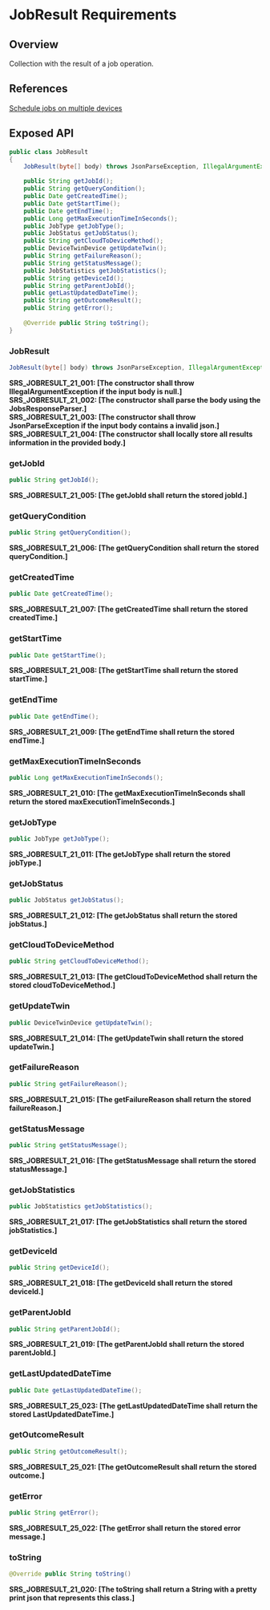 # JobResult Requirements

## Overview

Collection with the result of a job operation.

## References

[Schedule jobs on multiple devices](https://docs.microsoft.com/en-us/azure/iot-hub/iot-hub-devguide-jobs)


## Exposed API

```java
public class JobResult 
{
    JobResult(byte[] body) throws JsonParseException, IllegalArgumentException;

    public String getJobId();
    public String getQueryCondition();
    public Date getCreatedTime();
    public Date getStartTime();
    public Date getEndTime();
    public Long getMaxExecutionTimeInSeconds();
    public JobType getJobType();
    public JobStatus getJobStatus();
    public String getCloudToDeviceMethod();
    public DeviceTwinDevice getUpdateTwin();
    public String getFailureReason();
    public String getStatusMessage();
    public JobStatistics getJobStatistics();
    public String getDeviceId();
    public String getParentJobId();
    public getLastUpdatedDateTime();
    public String getOutcomeResult();
    public String getError();
    
    @Override public String toString();
}
```

### JobResult
```java
JobResult(byte[] body) throws JsonParseException, IllegalArgumentException;
```
**SRS_JOBRESULT_21_001: [**The constructor shall throw IllegalArgumentException if the input body is null.**]**  
**SRS_JOBRESULT_21_002: [**The constructor shall parse the body using the JobsResponseParser.**]**  
**SRS_JOBRESULT_21_003: [**The constructor shall throw JsonParseException if the input body contains a invalid json.**]**  
**SRS_JOBRESULT_21_004: [**The constructor shall locally store all results information in the provided body.**]**  

### getJobId
```java
public String getJobId();
```
**SRS_JOBRESULT_21_005: [**The getJobId shall return the stored jobId.**]**  

### getQueryCondition
```java
public String getQueryCondition();
```
**SRS_JOBRESULT_21_006: [**The getQueryCondition shall return the stored queryCondition.**]**  

### getCreatedTime
```java
public Date getCreatedTime();
```
**SRS_JOBRESULT_21_007: [**The getCreatedTime shall return the stored createdTime.**]**  

### getStartTime
```java
public Date getStartTime();
```
**SRS_JOBRESULT_21_008: [**The getStartTime shall return the stored startTime.**]**  

### getEndTime
```java
public Date getEndTime();
```
**SRS_JOBRESULT_21_009: [**The getEndTime shall return the stored endTime.**]**  

### getMaxExecutionTimeInSeconds
```java
public Long getMaxExecutionTimeInSeconds();
```
**SRS_JOBRESULT_21_010: [**The getMaxExecutionTimeInSeconds shall return the stored maxExecutionTimeInSeconds.**]**  

### getJobType
```java
public JobType getJobType();
```
**SRS_JOBRESULT_21_011: [**The getJobType shall return the stored jobType.**]**  

### getJobStatus
```java
public JobStatus getJobStatus();
```
**SRS_JOBRESULT_21_012: [**The getJobStatus shall return the stored jobStatus.**]**  

### getCloudToDeviceMethod
```java
public String getCloudToDeviceMethod();
```
**SRS_JOBRESULT_21_013: [**The getCloudToDeviceMethod shall return the stored cloudToDeviceMethod.**]**  

### getUpdateTwin
```java
public DeviceTwinDevice getUpdateTwin();
```
**SRS_JOBRESULT_21_014: [**The getUpdateTwin shall return the stored updateTwin.**]**  

### getFailureReason
```java
public String getFailureReason();
```
**SRS_JOBRESULT_21_015: [**The getFailureReason shall return the stored failureReason.**]**  

### getStatusMessage
```java
public String getStatusMessage();
```
**SRS_JOBRESULT_21_016: [**The getStatusMessage shall return the stored statusMessage.**]**  

### getJobStatistics
```java
public JobStatistics getJobStatistics();
```
**SRS_JOBRESULT_21_017: [**The getJobStatistics shall return the stored jobStatistics.**]**  

### getDeviceId
```java
public String getDeviceId();
```
**SRS_JOBRESULT_21_018: [**The getDeviceId shall return the stored deviceId.**]**  

### getParentJobId
```java
public String getParentJobId();
```
**SRS_JOBRESULT_21_019: [**The getParentJobId shall return the stored parentJobId.**]**  

### getLastUpdatedDateTime
```java
public Date getLastUpdatedDateTime();
```
**SRS_JOBRESULT_25_023: [**The getLastUpdatedDateTime shall return the stored LastUpdatedDateTime.**]**  

### getOutcomeResult
```java
public String getOutcomeResult();
```
**SRS_JOBRESULT_25_021: [**The getOutcomeResult shall return the stored outcome.**]**  

### getError
```java
public String getError();
```
**SRS_JOBRESULT_25_022: [**The getError shall return the stored error message.**]**  

### toString
```java
@Override public String toString()
```
**SRS_JOBRESULT_21_020: [**The toString shall return a String with a pretty print json that represents this class.**]**  

